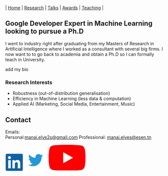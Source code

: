 | [Home](index.md) | [Research](research.md) | [Talks](talks.md) | [Awards](awards.md) | [Teaching](teaching.md) |

## Google Developer Expert in Machine Learning looking to pursue a Ph.D

I went to industry right after graduating from my Masters of Research in Artificial Intelligence where I worked as a consultant with several big firms. I now want to to go back to academia and obtain a Ph.D so I can formally teach in University.

add my bio

### Research Interests

- Robustness (out-of-distribution generalisation)
- Efficiency in Machine Learning (less data & computation)
- Applied AI (Marketing, Social Media, Entertainment, Music)

## Contact

Emails:  
Personal:[manai.elye2s@gmail.com](manai.elye2s@gmail.com)
Professional: [manai.elyes@esen.tn](manai.elyes@esen.tn)

[![alt text](/images/icons/linkedin.png)](https://www.linkedin.com/in/elyes-man-ai/ "LinkedIn")
[![alt text](/images/icons/twitter.png)](https://twitter.com/Elyes__Manai "Twitter")
[![alt text](/images/icons/youtube.png)](https://www.youtube.com/channel/UC1Qckfmtl8gbeI2jlMiBz9Q "Youtube")
